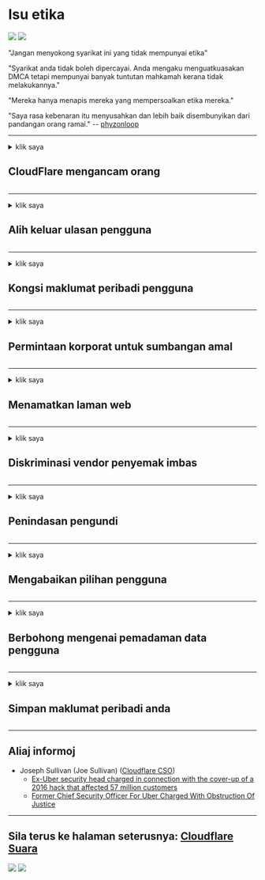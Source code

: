 # Isu etika

![](https://codeberg.org/crimeflare/cloudflare-tor/media/branch/master/image/itsreallythatbad.jpg)
![](https://codeberg.org/crimeflare/cloudflare-tor/media/branch/master/image/telegram/c81238387627b4bfd3dcd60f56d41626.jpg)

"Jangan menyokong syarikat ini yang tidak mempunyai etika"

"Syarikat anda tidak boleh dipercayai. Anda mengaku menguatkuasakan DMCA tetapi mempunyai banyak tuntutan mahkamah kerana tidak melakukannya."

"Mereka hanya menapis mereka yang mempersoalkan etika mereka."

"Saya rasa kebenaran itu menyusahkan dan lebih baik disembunyikan dari pandangan orang ramai."  -- [phyzonloop](https://twitter.com/phyzonloop)


---


<details>
<summary>klik saya

## CloudFlare mengancam orang
</summary>


Cloudflare menghantar e-mel spam kepada pengguna bukan Cloudflare.

- Hantar e-mel hanya kepada pelanggan yang telah memilih
- Apabila pengguna mengatakan "berhenti", kemudian berhenti menghantar e-mel

Sederhana itu. Tetapi Cloudflare tidak peduli.
Cloudflare mengatakan bahawa menggunakan perkhidmatan mereka dapat menghentikan semua spammer atau penyerang.
Bagaimana kita boleh menghentikan Cloudflare tanpa mengaktifkan Cloudflare?


| 🖼 | 🖼 |
| --- | --- |
| ![](https://codeberg.org/crimeflare/cloudflare-tor/media/branch/master/image/cfspam01.jpg) | ![](https://codeberg.org/crimeflare/cloudflare-tor/media/branch/master/image/cfspam03.jpg) |
| ![](https://codeberg.org/crimeflare/cloudflare-tor/media/branch/master/image/cfspam02.jpg) | ![](https://codeberg.org/crimeflare/cloudflare-tor/media/branch/master/image/cfspambrittany.jpg)<br>![](https://codeberg.org/crimeflare/cloudflare-tor/media/branch/master/image/cfspamtwtr.jpg) |

</details>

---

<details>
<summary>klik saya

## Alih keluar ulasan pengguna
</summary>


Ulasan negatif penapis Cloudflare.
Sekiranya anda menghantar teks anti-Cloudflare di Twitter, anda berpeluang mendapatkan balasan daripada pekerja Cloudflare dengan mesej "Tidak, bukan".
Sekiranya anda menyiarkan ulasan negatif di mana-mana laman web ulasan, mereka akan cuba menapisnya.


| 🖼 | 🖼 |
| --- | --- |
| ![](https://codeberg.org/crimeflare/cloudflare-tor/media/branch/master/image/cfcenrev_01.jpg)<br>![](https://codeberg.org/crimeflare/cloudflare-tor/media/branch/master/image/cfcenrev_02.jpg) | ![](https://codeberg.org/crimeflare/cloudflare-tor/media/branch/master/image/cfcenrev_03.jpg) |

</details>

---

<details>
<summary>klik saya

## Kongsi maklumat peribadi pengguna
</summary>


Cloudflare mempunyai masalah gangguan besar-besaran.
Cloudflare berkongsi maklumat peribadi mereka yang mengadu mengenai laman web yang dihoskan.
Kadang-kadang mereka meminta anda memberikan ID sebenar anda.
Sekiranya anda tidak mahu diganggu, diserang, disapu atau dibunuh, lebih baik anda menjauhkan diri dari laman web Cloudflared.


| 🖼 | 🖼 |
| --- | --- |
| ![](https://codeberg.org/crimeflare/cloudflare-tor/media/branch/master/image/cfdox_what.jpg) | ![](https://codeberg.org/crimeflare/cloudflare-tor/media/branch/master/image/cfdox_swat.jpg) |
| ![](https://codeberg.org/crimeflare/cloudflare-tor/media/branch/master/image/cfdox_kill.jpg) | ![](https://codeberg.org/crimeflare/cloudflare-tor/media/branch/master/image/cfdox_threat.jpg) |
| ![](https://codeberg.org/crimeflare/cloudflare-tor/media/branch/master/image/cfdox_dox.jpg) | ![](https://codeberg.org/crimeflare/cloudflare-tor/media/branch/master/image/cfdox_ex1.jpg)<br>![](https://codeberg.org/crimeflare/cloudflare-tor/media/branch/master/image/cfdox_ex2.jpg) |

</details>

---

<details>
<summary>klik saya

## Permintaan korporat untuk sumbangan amal
</summary>


CloudFlare meminta sumbangan amal.
Amat mengerikan bahawa sebuah syarikat Amerika akan meminta amal bersama dengan organisasi bukan keuntungan yang mempunyai tujuan yang baik.
Sekiranya anda suka menyekat orang atau membuang masa orang lain, anda mungkin ingin memesan beberapa pizza untuk pekerja Cloudflare.


![](https://codeberg.org/crimeflare/cloudflare-tor/media/branch/master/image/cfdonate.jpg)

</details>

---

<details>
<summary>klik saya

## Menamatkan laman web
</summary>


Apa yang akan anda lakukan sekiranya laman web anda hilang secara tiba-tiba?
Terdapat laporan bahawa Cloudflare menghapus konfigurasi pengguna atau menghentikan perkhidmatan tanpa sebarang amaran, secara senyap.
Kami mencadangkan anda mencari pembekal yang lebih baik.

![](https://codeberg.org/crimeflare/cloudflare-tor/media/branch/master/image/cftmnt.jpg)

</details>

---

<details>
<summary>klik saya

## Diskriminasi vendor penyemak imbas
</summary>


CloudFlare memberikan perlakuan istimewa kepada mereka yang menggunakan Firefox sambil memberikan perlakuan bermusuhan kepada pengguna bukan Penyemak Imbas Tor berbanding Tor.
Pengguna Tor yang dengan betul menolak untuk melaksanakan javascript bebas juga menerima perlakuan bermusuhan.
Ketidaksamaan akses ini adalah penyalahgunaan netraliti rangkaian dan penyalahgunaan kuasa.

![](https://codeberg.org/crimeflare/cloudflare-tor/media/branch/master/image/browdifftbcx.gif)

- Kiri: Penyemak Imbas Tor, Kanan: Chrome. Alamat IP yang sama.

![](https://codeberg.org/crimeflare/cloudflare-tor/media/branch/master/image/browserdiff.jpg)

- Kiri: Javascript Penyemak Imbas Dinyahdayakan, Kuki Diaktifkan
- Kanan: Javascript Chrome Diaktifkan, Kuki Dinyahaktifkan

![](https://codeberg.org/crimeflare/cloudflare-tor/media/branch/master/image/cfsiryoublocked.jpg)

- QuteBrowser (penyemak imbas kecil) tanpa Tor (Clearnet IP)

| ***Penyemak Imbas*** | ***Akses rawatan*** |
| --- | --- |
| Tor Browser (Javascript diaktifkan) | akses dibenarkan |
| Firefox (Javascript diaktifkan) | akses merosot |
| Chromium (Javascript diaktifkan) | akses merosot |
| Chromium or Firefox (Javascript dilumpuhkan) | akses dinafikan |
| Chromium or Firefox (Kuki dilumpuhkan) | akses dinafikan |
| QuteBrowser | akses dinafikan |
| lynx | akses dinafikan |
| w3m | akses dinafikan |
| wget | akses dinafikan |


Mengapa tidak menggunakan butang Audio untuk menyelesaikan cabaran mudah?

Ya, ada butang audio, tetapi tidak selalu berfungsi berbanding Tor.
Anda akan mendapat mesej ini apabila anda mengkliknya:

```
Cuba lagi nanti
Komputer atau rangkaian anda mungkin menghantar pertanyaan automatik.
Untuk melindungi pengguna kami, kami tidak dapat memproses permintaan Anda sekarang.
Untuk maklumat lebih lanjut, lawati halaman bantuan kami
```

</details>

---

<details>
<summary>klik saya

## Penindasan pengundi
</summary>


Pengundi di negeri AS mendaftar untuk memilih akhirnya melalui laman web setiausaha negara di negeri tempat tinggal mereka.
Pejabat setiausaha negara yang dikendalikan oleh Republikan terlibat dalam penindasan pengundi dengan melayari laman web setiausaha negara melalui Cloudflare.
Perlakuan Cloudflare yang memusuhi pengguna Tor, kedudukan MITMnya sebagai titik pengawasan global terpusat, dan peranannya yang merugikan secara keseluruhan menjadikan calon pemilih enggan mendaftar.
Kaum liberal khususnya cenderung untuk menjaga privasi.
Borang pendaftaran pemilih mengumpulkan maklumat sensitif mengenai kecenderungan politik pengundi, alamat fizikal peribadi, nombor keselamatan sosial, dan tarikh lahir.
Sebilangan besar negeri hanya menyediakan sebahagian daripada maklumat tersebut untuk umum, tetapi Cloudflare melihat semua maklumat itu ketika seseorang mendaftar untuk memilih.

Perhatikan bahawa pendaftaran kertas tidak melanggar Cloudflare kerana pekerja kakitangan kemasukan data setiausaha negara kemungkinan akan menggunakan laman web Cloudflare untuk memasukkan data.

| 🖼 | 🖼 |
| --- | --- |
| ![](https://codeberg.org/crimeflare/cloudflare-tor/media/branch/master/image/cfvotm_01.jpg) | ![](https://codeberg.org/crimeflare/cloudflare-tor/media/branch/master/image/cfvotm_02.jpg) |

- Change.org adalah laman web terkenal untuk mengumpulkan undi dan mengambil tindakan.
“orang di mana sahaja memulakan kempen, menggerakkan penyokong, dan bekerjasama dengan pembuat keputusan untuk mencari jalan keluar.”
Malangnya, banyak orang tidak dapat melihat perubahan.org sama sekali kerana penapis agresif Cloudflare.
Mereka dihalangi menandatangani petisyen itu, sehingga mengecualikannya dari proses demokrasi.
Menggunakan platform non-cloudflared lain seperti OpenPetition membantu menyelesaikan masalah tersebut.

| 🖼 | 🖼 |
| --- | --- |
| ![](https://codeberg.org/crimeflare/cloudflare-tor/media/branch/master/image/changeorgasn.jpg) | ![](https://codeberg.org/crimeflare/cloudflare-tor/media/branch/master/image/changeorgtor.jpg) |

- "Athenian Project" Cloudflare menawarkan perlindungan peringkat perusahaan percuma ke laman web pilihan raya negeri dan tempatan.
Mereka mengatakan "konstituen mereka dapat mengakses maklumat pilihan raya dan pendaftaran pemilih" tetapi ini adalah pembohongan kerana banyak orang tidak dapat melayari laman web ini sama sekali.

</details>

---

<details>
<summary>klik saya

## Mengabaikan pilihan pengguna
</summary>


Sekiranya anda memilih untuk tidak memilih sesuatu, anda tidak akan menerima e-mel mengenainya.
Cloudflare mengabaikan pilihan pengguna dan berkongsi data dengan syarikat pihak ketiga tanpa persetujuan pelanggan.
Sekiranya anda menggunakan pelan percuma mereka, kadangkala mereka akan menghantar e-mel kepada anda yang meminta untuk membeli langganan bulanan.

![](https://codeberg.org/crimeflare/cloudflare-tor/media/branch/master/image/cfviopl_tp.jpg)

</details>

---

<details>
<summary>klik saya

## Berbohong mengenai pemadaman data pengguna
</summary>


Menurut blog pelanggan ex-cloudflare ini, Cloudflare berbohong mengenai penghapusan akaun.
Pada masa kini, banyak syarikat menyimpan data anda setelah anda menutup atau membuang akaun anda.
Sebilangan besar syarikat yang baik menyebutkannya dalam polisi privasi mereka.
Cloudflare? Tidak.

```
2019-08-05 CloudFlare menghantar saya pengesahan bahawa mereka telah membuang akaun saya.
2019-10-02 Saya menerima e-mel dari CloudFlare "kerana saya adalah pelanggan"
```

Cloudflare tidak tahu mengenai perkataan "buang".
Sekiranya ia benar-benar dikeluarkan, mengapa bekas pelanggan ini mendapat e-mel?
Dia juga menyebut bahawa dasar privasi Cloudflare tidak menyebut tentangnya.

```
Dasar privasi baru mereka tidak menyebut tentang menyimpan data selama setahun.
```

![](https://codeberg.org/crimeflare/cloudflare-tor/media/branch/master/image/cfviopl_notdel.jpg)

Bagaimana anda boleh mempercayai Cloudflare jika dasar privasi mereka adalah LIE?

</details>

---

<details>
<summary>klik saya

## Simpan maklumat peribadi anda
</summary>


Memadamkan akaun Cloudflare adalah tahap sukar.

```
Kirimkan tiket sokongan menggunakan kategori "Akaun",
dan meminta penghapusan akaun di badan mesej.
Anda mesti tidak mempunyai domain atau kad kredit yang dilampirkan ke akaun anda sebelum meminta penghapusan.
```

Anda akan menerima e-mel pengesahan ini.

![](https://codeberg.org/crimeflare/cloudflare-tor/media/branch/master/image/cf_deleteandkeep.jpg)

"Kami telah mulai memproses permintaan penghapusan anda" tetapi "Kami akan terus menyimpan maklumat peribadi anda".

Bolehkah anda "mempercayai" ini?

</details>

---

## Aliaj informoj

- Joseph Sullivan (Joe Sullivan) ([Cloudflare CSO](https://twitter.com/eastdakota/status/1296522269313785862))
  - [Ex-Uber security head charged in connection with the cover-up of a 2016 hack that affected 57 million customers](https://www.businessinsider.com/uber-data-hack-security-head-joe-sullivan-charged-cover-up-2020-8)
  - [Former Chief Security Officer For Uber Charged With Obstruction Of Justice](https://www.justice.gov/usao-ndca/pr/former-chief-security-officer-uber-charged-obstruction-justice)


---

## Sila terus ke halaman seterusnya:   [Cloudflare Suara](../PEOPLE.md)

![](https://codeberg.org/crimeflare/cloudflare-tor/media/branch/master/image/freemoldybread.jpg)
![](https://codeberg.org/crimeflare/cloudflare-tor/media/branch/master/image/cfisnotanoption.jpg)

